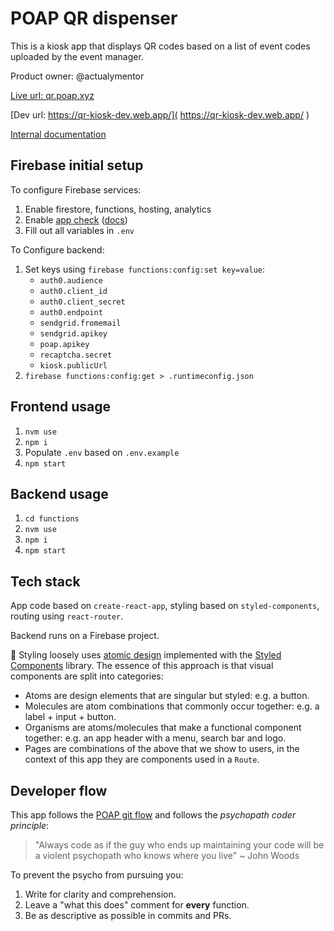 # POAP QR dispenser

This is a kiosk app that displays QR codes based on a list of event codes uploaded by the event manager.

Product owner: @actualymentor

[Live url: qr.poap.xyz]( https://qr.poap.xyz/ )

[Dev url: https://qr-kiosk-dev.web.app/]( https://qr-kiosk-dev.web.app/ )

[Internal documentation](https://www.notion.so/poap/Magic-POAP-Dispenser-aka-QR-Kiosk-3956e66a0b0742d49dab58e7b2fd0644)

## Firebase initial setup

To configure Firebase services:

1. Enable firestore, functions, hosting, analytics
2. Enable [app check]( https://console.firebase.google.com/u/0/project/poap-qr-kiosk/settings/appcheck ) ([docs](https://firebase.google.com/docs/app-check/web/recaptcha-provider))
3. Fill out all variables in `.env`

To Configure backend:

1. Set keys using `firebase functions:config:set key=value`:
    - `auth0.audience`
    - `auth0.client_id`
    - `auth0.client_secret`
    - `auth0.endpoint`
    - `sendgrid.fromemail`
    - `sendgrid.apikey`
    - `poap.apikey`
    - `recaptcha.secret`
    - `kiosk.publicUrl`
1. `firebase functions:config:get > .runtimeconfig.json`


## Frontend usage

1. `nvm use`
2. `npm i`
3. Populate `.env` based on `.env.example`
4. `npm start`

## Backend usage

1. `cd functions`
2. `nvm use`
3. `npm i`
5. `npm start`

## Tech stack

App code based on `create-react-app`, styling based on `styled-components`, routing using `react-router`.

Backend runs on a Firebase project.

🎨 Styling loosely uses [atomic design]( https://atomicdesign.bradfrost.com/chapter-2/ ) implemented with the [Styled Components]( https://styled-components.com/ ) library. The essence of this approach is that visual components are split into categories:

- Atoms are design elements that are singular but styled: e.g. a button.
- Molecules are atom combinations that commonly occur together: e.g. a label + input + button.
- Organisms are atoms/molecules that make a functional component together: e.g. an app header with a menu, search bar and logo.
- Pages are combinations of the above that we show to users, in the context of this app they are components used in a `Route`.

## Developer flow

This app follows the [POAP git flow]( https://app.gitbook.com/o/-Mdt3oJeD814je5SQu8h/s/-Mdt48AX0KOLHPttMYWw/development/onboarding/git ) and follows the *psychopath coder principle*:

> "Always code as if the guy who ends up maintaining your code will be a violent psychopath who knows where you live" ~ John Woods

To prevent the psycho from pursuing you:

1. Write for clarity and comprehension.
2. Leave a "what this does" comment for **every** function.
3. Be as descriptive as possible in commits and PRs.
